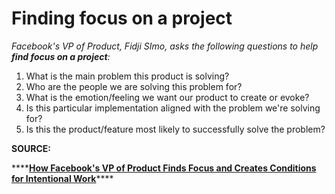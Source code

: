 # Finding focus on a project

_Facebook's VP of Product, Fidji SImo, asks the following questions to help **find focus on a project**:_ 

1. What is the main problem this product is solving? 
2. Who are the people we are solving this problem for? 
3. What is the emotion/feeling we want our product to create or evoke? 
4. Is this particular implementation aligned with the problem we're solving for? 
5. Is this the product/feature most likely to successfully solve the problem? 

**SOURCE:** 

\*\*\*\*[**How Facebook's VP of Product Finds Focus and Creates Conditions for Intentional Work**](https://firstround.com/review/how-facebooks-vp-of-product-finds-focus-and-creates-conditions-for-intentional-work/)\*\*\*\*


